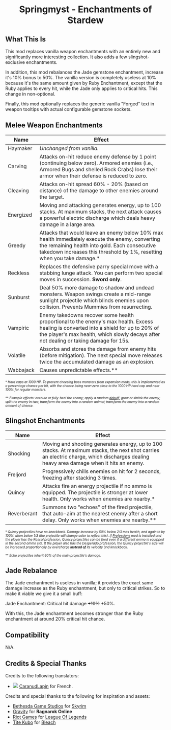 ﻿<div align="center">

# Springmyst - Enchantments of Stardew

</div>

## What This Is

This mod replaces vanilla weapon enchantments with an entirely new and significantly more interesting collection. It also adds a few slingshot-exclusive enchantments.

In addition, this mod rebalances the Jade gemstone enchantment, increase it's 10% bonus to 50%. The vanilla version is completely useless at 10% because it's the same amount given by Ruby Enchantment, except that the Ruby applies to every hit, while the Jade only applies to critical hits. This change in non-optional.

Finally, this mod optionally replaces the generic vanilla "Forged" text in weapon tooltips with actual configurable gemstone sockets.


## Melee Weapon Enchantments

| Name      | Effect |
| --------- | -------|
| Haymaker | *Unchanged from vanilla.* |
| Carving | Attacks on-hit reduce enemy defense by 1 point (continuing below zero). Armored enemies (i.e., Armored Bugs and shelled Rock Crabs) lose their armor when their defense is reduced to zero. |
| Cleaving | Attacks on-hit spread 60% - 20% (based on distance) of the damage to other enemies around the target. |
| Energized | Moving and attacking generates energy, up to 100 stacks. At maximum stacks, the next attack causes a powerful electric discharge which deals heavy damage in a large area. |
| Greedy | Attacks that would leave an enemy below 10% max health immediately execute the enemy, converting the remaining health into gold. Each consecutive takedown increases this threshold by 1%, resetting when you take damage.* |
| Reckless | Replaces the defensive parry special move with a stabbing lunge attack. You can perform two special moves in succession. **Sword only**.
| Sunburst | Deal 50% more damage to shadow and undead monsters. Weapon swings create a mid-range sunlight projectile which blinds enemies upon collision. Prevents Mummies from resurrecting. |
| Vampiric | Enemy takedowns recover some health proportional to the enemy's max health. Excess healing is converted into a shield for up to 20% of the player's max health, which slowly decays after not dealing or taking damage for 15s. |
| Volatile | Absorbs and stores the damage from enemy hits (before mitigation). The next special move releases twice the accumulated damage as an explosion. |
| Wabbajack | Causes unpredictable effects.** |

<font size="1">

\* *Hard caps at 1000 HP. To prevent cheesing boss monsters from expansion mods, this is implemented as a percentage chance per hit, with the chance being near-zero close to the 1000 HP hard cap and near 100% for regular monsters.*

\** *Example effects: execute or fully-heal the enemy; apply a random [debuff](../Core); grow or shrink the enemy; split the enemy in two; transform the enemy into a random animal; transform the enemy into a random amount of cheese.*
</font>


## Slingshot Enchantments

| Name       | Effect |
| ---------- | -------|
| Shocking | Moving and shooting generates energy, up to 100 stacks. At maximum stacks, the next shot carries an electric charge, which discharges dealing heavy area damage when it hits an enemy. |
| Freljord | Progressively chills enemies on hit for 2 seconds, freezing after stacking 3 times. |
| Quincy | Attacks fire an energy projectile if no ammo is equipped. The projectile is stronger at lower health. Only works when enemies are nearby.* |
| Reverberant | Summons two "echoes" of the fired projectile, that auto-aim at the nearest enemy after a short delay. Only works when enemies are nearby.** |

<font size="1">

\* *Quincy projectiles have no knockback. Damage increase by 50% below 2/3 max health, and again to by 100% when below 1/3 (the projectile will change color to reflect this). If [Professions](../Professions) mod is installed and the player has the Rascal profession, Quincy projectiles can be fired even if a different ammo is equipped in the second ammo slot. If the player also has the Desperado profession, the Quincy projectile's size will be increased proportionally by overcharge **instead  of** its velocity and knockback.*

\** *Echo projectiles inherit 60% of the main projectile's damage.*
</font>


## Jade Rebalance

The Jade enchantment is useless in vanilla; it provides the exact same damage increase as the Ruby enchantment, but only to critical strikes. So to make it
viable we give it a small buff:

Jade Enchantment: Critical hit damage ~~+10%~~ +50%.

With this, the Jade enchantment becomes stronger than the Ruby enchantment at around 20% critical hit chance.


## Compatibility

N/A.


## Credits & Special Thanks

Credits to the following translators:
- ![](https://i.imgur.com/ezVo9Fb.png) [CaranudLapin](https://github.com/CaranudLapin) for French.

Credits and special thanks to the following for inspiration and assets:
- [Bethesda Game Studios](https://www.bethesdagamestudios.com/)﻿ for [Skyrim](https://elderscrolls.bethesda.net/en)
- [Gravity](https://ro.gnjoy.com/index.asp)﻿ for **Ragnarok Online**
- [Riot Games](https://www.riotgames.com/en)﻿ for [League Of Legends](https://www.leagueoflegends.com/en-us/)﻿
- [Tite Kubo](https://en.wikipedia.org/wiki/Tite_Kubo) for [Bleach](https://www.crunchyroll.com/series/G63VGG2NY/bleach)﻿
